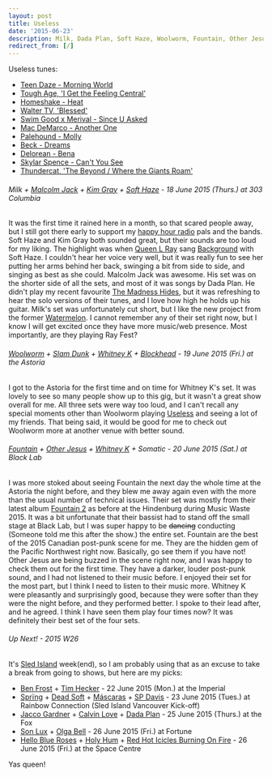 ```yaml
---
layout: post
title: Useless
date: '2015-06-23'
description: Milk, Dada Plan, Soft Haze, Woolworm, Fountain, Other Jesus, Ben Frost, Tim Hecker, Son Lux, Holy Hum, nbd, nbd label, nbdlabel, Mesa Luna, Avid Walker, Eubene
redirect_from: [/]
---
```

<p class="list-description">Useless tunes:</p>

  * [Teen Daze - Morning World](https://soundcloud.com/teendaze/teen-daze-morning-world)
  * [Tough Age, 'I Get the Feeling Central'](http://consequenceofsound.net/2015/06/stream-tough-ages-new-album-i-get-the-feeling-central/)
  * [Homeshake - Heat](https://www.youtube.com/watch?v=MY2qW5JUTxA)
  * [Walter TV, 'Blessed'](https://open.spotify.com/album/0G56n5q84ECyRZ2iSFn0Ao)
  * [Swim Good x Merival - Since U Asked](https://soundcloud.com/shhsecretsongs/swimgood)
  * [Mac DeMarco - Another One](https://www.youtube.com/watch?v=gbg27oT8Z9M)
  * [Palehound - Molly](https://www.youtube.com/watch?v=a-jzuHhVfnc)
  * [Beck - Dreams](https://www.youtube.com/watch?v=oTM3YPTYNo0)
  * [Delorean - Bena](https://soundcloud.com/deloreandanz/delorean-bena)
  * [Skylar Spence - Can't You See](https://soundcloud.com/carparkrecords/skylar-spence-cant-you-see)
  * [Thundercat, 'The Beyond / Where the Giants Roam'](https://open.spotify.com/album/7vgnnPWflv8g0vQYOberLn)


###### Milk + [Malcolm Jack](https://malcolmjack.bandcamp.com/) + [Kim Gray](https://kimgray.bandcamp.com/) + [Soft Haze](https://softhaze.bandcamp.com/) - 18 June 2015 (Thurs.) at 303 Columbia

It was the first time it rained here in a month, so that scared people away, but I still got there early to support my [happy hour radio](https://www.mixcloud.com/happyhourradioshow/) pals and the bands. Soft Haze and Kim Gray both sounded great, but their sounds are too loud for my liking. The highlight was when [Queen L Ray](http://laurenjray.com/) sang [Background](https://softhaze.bandcamp.com/track/background) with Soft Haze. I couldn't hear her voice very well, but it was really fun to see her putting her arms behind her back, swinging a bit from side to side, and singing as best as she could. Malcolm Jack was awesome. His set was on the shorter side of all the sets, and most of it was songs by Dada Plan. He didn't play my recent favourite [The Madness Hides](https://www.youtube.com/watch?v=1mq2FtePogg), but it was refreshing to hear the solo versions of their tunes, and I love how high he holds up his guitar. Milk's set was unfortunately cut short, but I like the new project from the former [Watermelon](https://watermelon.bandcamp.com/track/hell-mouth). I cannot remember any of their set right now, but I know I will get excited once they have more music/web presence. Most importantly, are they playing Ray Fest?

###### [Woolworm](https://woolworm.bandcamp.com/track/useless) + [Slam Dunk](https://slamdunk.bandcamp.com/) + [Whitney K](https://whitneyk.bandcamp.com/) + [Blockhead](https://blockheadvan.bandcamp.com/) - 19 June 2015 (Fri.) at the Astoria

I got to the Astoria for the first time and on time for Whitney K's set. It was lovely to see so many people show up to this gig, but it wasn't a great show overall for me. All three sets were way too loud, and I can't recall any special moments other than Woolworm playing [Useless](https://woolworm.bandcamp.com/track/useless) and seeing a lot of my friends. That being said, it would be good for me to check out Woolworm more at another venue with better sound.

###### [Fountain](http://fountain.bandcamp.com/track/emerald-dripping-flat) + [Other Jesus](https://otherjesus.bandcamp.com/) + [Whitney K](https://whitneyk.bandcamp.com/) + Somatic - 20 June 2015 (Sat.) at Black Lab

I was more stoked about seeing Fountain the next day the whole time at the Astoria the night before, and they blew me away again even with the more than the usual number of technical issues. Their set was mostly from their latest album [Fountain 2](http://fountain.bandcamp.com/album/fountain-2-2) as before at the Hindenburg during Music Waste 2015. It was a bit unfortunate that their bassist had to stand off the small stage at Black Lab, but I was super happy to be <del>dancing</del> conducting (Someone told me this after the show.) the entire set. Fountain are the best of the 2015 Canadian post-punk scene for me. They are the hidden gem of the Pacific Northwest right now. Basically, go see them if you have not! Other Jesus are being buzzed in the scene right now, and I was happy to check them out for the first time. They have a darker, louder post-punk sound, and I had not listened to their music before. I enjoyed their set for the most part, but I think I need to listen to their music more. Whitney K were pleasantly and surprisingly good, because they were softer than they were the night before, and they performed better. I spoke to their lead after, and he agreed. I think I have seen them play four times now? It was definitely their best set of the four sets.

###### Up Next! - 2015 W26

<p class="list-description">It's <a href="http://www.sledisland.com/">Sled Island</a> week(end), so I am probably using that as an excuse to take a break from going to shows, but here are my picks:</p>

  * [Ben Frost](https://open.spotify.com/artist/6qEM4txXHvfMbOUOK9L7pl) + [Tim Hecker](https://open.spotify.com/artist/1qiwaJwjKod5WhcYZ76O1B) - 22 June 2015 (Mon.) at the Imperial
  * [Sprïng](https://springband.bandcamp.com/) + [Dead Soft](http://deadsoft.bandcamp.com/) + [Máscaras](http://mascaras.bandcamp.com/) + [SP Davis](https://soundcloud.com/s-p-davis-1) - 23 June 2015 (Tues.) at Rainbow Connection (Sled Island Vancouver Kick-off)
  * [Jacco Gardner](https://open.spotify.com/artist/5RfKXXQQn2OhZiT5iSggZn) + [Calvin Love](https://open.spotify.com/artist/4BGm5j3zsc5NU2BM1ihlA4) + [Dada Plan](https://www.youtube.com/watch?v=1mq2FtePogg) - 25 June 2015 (Thurs.) at the Fox
  * [Son Lux](https://open.spotify.com/album/3RAdsUGbFZq3WPcdep3kid) + [Olga Bell](https://open.spotify.com/artist/1zjqPZmlIYTMAjmDtigRSo) - 26 June 2015 (Fri.) at Fortune
  * [Hello Blue Roses](https://helloblueroses.bandcamp.com/) + [Holy Hum](https://holyhum.bandcamp.com/) + [Red Hot Icicles Burning On Fire](https://redhoticiclesburningonfire.bandcamp.com/) - 26 June 2015 (Fri.) at the Space Centre

Yas queen! <i class="twa twa-lg twa-snowflake"></i><i class="twa twa-lg twa-no-mobile-phones"></i>
